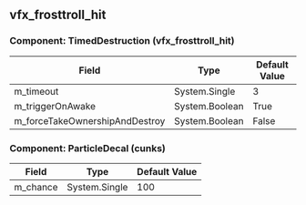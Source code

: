 ## vfx_frosttroll_hit

### Component: TimedDestruction (vfx_frosttroll_hit)

|Field|Type|Default Value|
|-----|----|-------------|
|m_timeout|System.Single|3|
|m_triggerOnAwake|System.Boolean|True|
|m_forceTakeOwnershipAndDestroy|System.Boolean|False|

### Component: ParticleDecal (cunks)

|Field|Type|Default Value|
|-----|----|-------------|
|m_chance|System.Single|100|

